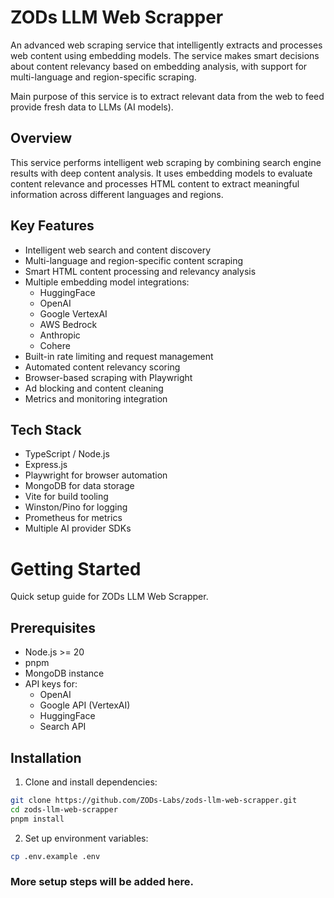 # ZODs LLM Web Scrapper

An advanced web scraping service that intelligently extracts and processes web content using embedding models. The service makes smart decisions about content relevancy based on embedding analysis, with support for multi-language and region-specific scraping.

Main purpose of this service is to extract relevant data from the web to feed provide fresh data to LLMs (AI models).

## Overview

This service performs intelligent web scraping by combining search engine results with deep content analysis. It uses embedding models to evaluate content relevance and processes HTML content to extract meaningful information across different languages and regions.

## Key Features

- Intelligent web search and content discovery
- Multi-language and region-specific content scraping
- Smart HTML content processing and relevancy analysis
- Multiple embedding model integrations:
  - HuggingFace
  - OpenAI
  - Google VertexAI
  - AWS Bedrock
  - Anthropic
  - Cohere
- Built-in rate limiting and request management
- Automated content relevancy scoring
- Browser-based scraping with Playwright
- Ad blocking and content cleaning
- Metrics and monitoring integration

## Tech Stack

- TypeScript / Node.js
- Express.js
- Playwright for browser automation
- MongoDB for data storage
- Vite for build tooling
- Winston/Pino for logging
- Prometheus for metrics
- Multiple AI provider SDKs

# Getting Started

Quick setup guide for ZODs LLM Web Scrapper.

## Prerequisites

- Node.js >= 20
- pnpm
- MongoDB instance
- API keys for:
  - OpenAI
  - Google API (VertexAI)
  - HuggingFace
  - Search API

## Installation

1. Clone and install dependencies:
```bash
git clone https://github.com/ZODs-Labs/zods-llm-web-scrapper.git
cd zods-llm-web-scrapper
pnpm install
```

2. Set up environment variables:
```bash
cp .env.example .env
```

### More setup steps will be added here.
